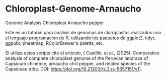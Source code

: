 # Chloroplast-Genome-Arnaucho
Genome Analysis Chloroplast Arnaucho pepper

Este es un tutorial para analisis de genomas de cloroplastos realizados con el lenguaje programacion de R, utilizando los paquetes de ggplot2, tidyr, ggpubr, pheatmap, RColorBrewer's paletts, etc.

Si utiliza estos scripts cite el articulo, ( Castillo, et al., (2025). Comparative analysis of complete chloroplast genome of the Peruvian landrace of Capsicum chinense, arnaucho chili pepper, and related species of the Capsiceae tribe. DOI: https://doi.org/10.21203/rs.3.rs-5657151/v1).
